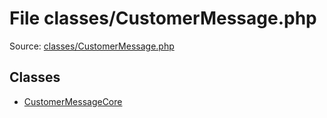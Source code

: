 File classes/CustomerMessage.php
=========
Source: [classes/CustomerMessage.php](https://github.com/PrestaShop/PrestaShop/blob/1.6.1.1/classes/CustomerMessage.php)


Classes
-------

* [CustomerMessageCore](class.CustomerMessageCore.md)

